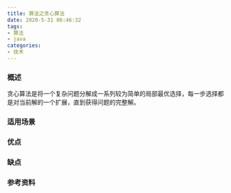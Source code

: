 ```yaml
---
title: 算法之贪心算法
date: 2020-5-31 06:46:32
tags:
- 算法
- java
categories:
- 技术
---
```


### 概述

贪心算法是将一个复杂问题分解成一系列较为简单的局部最优选择，每一步选择都是对当前解的一个扩展，直到获得问题的完整解。

<!-- more -->



### 适用场景



### 优点



### 缺点



### 参考资料

